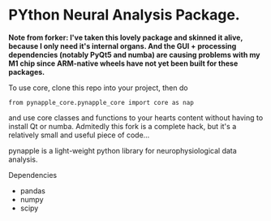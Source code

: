 # PYthon Neural Analysis Package.

**Note from forker: I've taken this lovely package and skinned it alive, because I only need it's internal organs. And the GUI + processing dependencies (notably PyQt5 and numba) are causing problems with my M1 chip since ARM-native wheels have not yet been built for these packages.**

To use core, clone this repo into your project, then do
```
from pynapple_core.pynapple_core import core as nap
```
and use core classes and functions to your hearts content without having to install Qt or numba. Admitedly this fork is a complete hack, but it's a relatively small and useful piece of code... 


pynapple is a light-weight python library for neurophysiological data analysis.


Dependencies 

-   pandas
-   numpy
-   scipy

